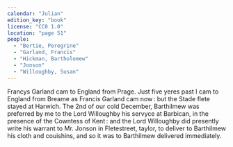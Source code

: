 ```yaml
---
calendar: "Julian"
edition_key: "book"
license: "CC0 1.0"
location: "page 51"
people:
  - "Bertie, Peregrine"
  - "Garland, Francis"
  - "Hickman, Bartholomew"
  - "Jonson"
  - "Willoughby, Susan"
---
```

Francys Garland cam to England from Prage.
Just five yeres past I cam to England from Breame as Francis
Garland cam now : but the Stade flete stayed at Harwich. The
2nd of our cold December, Barthilmew was preferred by me to the
Lord Willoughby his servyce at Barbican, in the presence of the
Cowntess of Kent : and the Lord Willoughby did presently write
his warrant to Mr. Jonson in Fletestreet, taylor, to deliver to
Barthilmew his cloth and couishins, and so it was to Barthilmew
delivered immediately.
